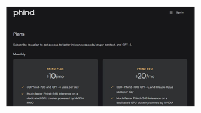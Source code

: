 <!--
date: 2024-03-17T21:12:21
photo: ![Photo](2024-03-17-21-12-21.jpg)


-->

![Photo](2024-03-17-21-12-21.jpg)

